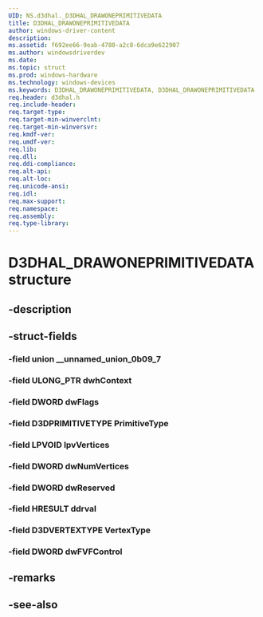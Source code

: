 ```yaml
---
UID: NS.d3dhal._D3DHAL_DRAWONEPRIMITIVEDATA
title: D3DHAL_DRAWONEPRIMITIVEDATA
author: windows-driver-content
description: 
ms.assetid: f692ee66-9eab-4780-a2c8-6dca9e622907
ms.author: windowsdriverdev
ms.date: 
ms.topic: struct
ms.prod: windows-hardware
ms.technology: windows-devices
ms.keywords: D3DHAL_DRAWONEPRIMITIVEDATA, D3DHAL_DRAWONEPRIMITIVEDATA
req.header: d3dhal.h
req.include-header:
req.target-type:
req.target-min-winverclnt:
req.target-min-winversvr:
req.kmdf-ver:
req.umdf-ver:
req.lib:
req.dll:
req.ddi-compliance:
req.alt-api:
req.alt-loc:
req.unicode-ansi:
req.idl:
req.max-support:
req.namespace:
req.assembly:
req.type-library:
---
```


# D3DHAL_DRAWONEPRIMITIVEDATA structure

## -description



## -struct-fields

### -field union __unnamed_union_0b09_7			
 	
### -field ULONG_PTR dwhContext			
 	
### -field DWORD dwFlags			
 	
### -field D3DPRIMITIVETYPE PrimitiveType			
 	
### -field LPVOID lpvVertices			
 	
### -field DWORD dwNumVertices			
 	
### -field DWORD dwReserved			
 	
### -field HRESULT ddrval			
 	
### -field D3DVERTEXTYPE VertexType			
 	
### -field DWORD dwFVFControl			
 	
## -remarks

## -see-also
